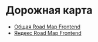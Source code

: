 # Дорожная карта

- [Общая Road Map Frontend](https://andreasbm.github.io/web-skills/])
- [Яндекс Road Map Frontend](https://yandex.ru/company/researches/2023/frontenders?mindbox-message-key=3405284274458722304&mindbox-click-id=2dda9973-6e8d-4db2-8859-0bf777295b6e&utm_source=letter&utm_medium=yfd&utm_campaign=letter_1&utm_content=all&utm_term=digest_14_09_2023])


